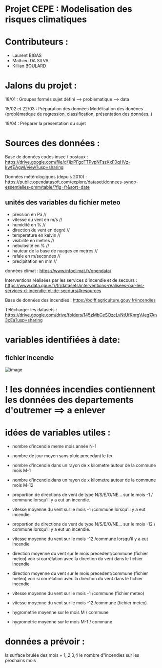 # Projet CEPE : Modelisation des risques climatiques 

# Contributeurs : 
- Laurent BIGAS 
- Mathieu DA SILVA
- Killian BOULARD


# Jalons du projet : 
18/01 : 
Groupes formés
sujet défini 
--> problématique 
--> data

15/02 et 22/03 :
Préparation des données
Modélisation des donénes (problématique de regression, classification, présentation des données..)

19/04 : 
Préparer la présentation du sujet

# Sources des données : 

Base de données codes insee / postaux : https://drive.google.com/file/d/1jxPFgcFTPvpNFszKxF0qHVz-kwfEAgwl/view?usp=sharing

Données métérologiques (depuis 2010) : 
https://public.opendatasoft.com/explore/dataset/donnees-synop-essentielles-omm/table/?flg=fr&sort=date

## unités des variables du fichier meteo 
- pression en Pa //
- vitesse du vent en m/s //
- humidité en %  //
- direction du vent en degré //
- temperature en kelvin  //
- visibilite en metres  //
- nebulosité en %  //
- hauteur de la base de nuages en metres  //
- rafale en m/secondes  //
- precipitation en mm  //






données climat :
https://www.infoclimat.fr/opendata/

Interventions réalisées par les services d'incendie et de secours :
https://www.data.gouv.fr/fr/datasets/interventions-realisees-par-les-services-d-incendie-et-de-secours/#resources

Base de données des incendies : 
https://bdiff.agriculture.gouv.fr/incendies


Télécharger les datasets : 
https://drive.google.com/drive/folders/145zMbCeSOzcLvNtUfKnrgVJeg7An3cEa?usp=sharing


# variables identifiées à date: 

## fichier incendie
![image](https://user-images.githubusercontent.com/122978605/213425363-7739d9a6-1dfb-4a0f-8cd8-a4024d0942e4.png)


# ! les données incendies contiennent les données des departements d'outremer ==> a enlever

# idées de variables utiles :
 - nombre d'incendie meme mois année N-1
- nombre de jour moyen sans pluie precedant le feu 
- nombre d'incendie dans un rayon de x kilometre autour de la commune mois M-1
- nombre d'incendie dans un rayon de x kilometre autour de la commune mois M-12

- proportion de directions de vent de type N/S/E/O/NE... sur le mois -1 / commune lorsqu'il y a eut un incendie.
- vitesse moyenne du vent sur le mois -1 /commune lorsqu'il y a eut incendie

- proportion de directions de vent de type N/S/E/O/NE... sur le mois -12 / commune lorsqu'il y a eut un incendie.
- vitesse moyenne du vent sur le mois -12 /commune lorsqu'il y a eut incendie

- direction moyenne du vent sur le mois precedent/commune (fichier meteo) voir si corrélation avec la direction du vent dans le fichier incendie
- direction moyenne du vent sur le mois precedent/commune (fichier meteo) voir si corrélation avec la direction du vent dans le fichier incendie
- vitesse moyenne du vent sur le mois -1 /commune (fichier meteo)
- vitesse moyenne du vent sur le mois -12 /commune (fichier meteo)
- hygrometrie moyenne sur le mois M / commune
- hygrometrie moyenne sur le mois M-1 / commune


# données a prévoir : 
la surface brulée des mois + 1, 2,3,4
le nombre d"incendies  sur les prochains mois
